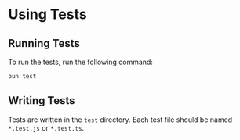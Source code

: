 # Using Tests

## Running Tests

To run the tests, run the following command:

```bash
bun test
```

## Writing Tests

Tests are written in the `test` directory. Each test file should be named `*.test.js` or `*.test.ts`.
